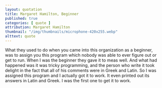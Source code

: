 ```yaml
---
layout: quotation
title: Margaret Hamilton, Beginner
published: true
categories: [ quote ]
attribution: Margaret Hamilton
thumbnail: "/img/thumbnails/microphone-420x255.webp"
alttext: quote
---
```


What they used to do when you came into this organization as a beginner,
was to assign you this program which nobody was able to ever figure out
or get to run. When I was the beginner they gave it to meas well. And what
had happened was it was tricky programming, and the person who write it took
delight in the fact that all of his comments were in Greek and Latin. So
I was assigned this program and I actually got it to work. It even printed out
its answers in Latin and Greek. I was the first one to get it to work.
